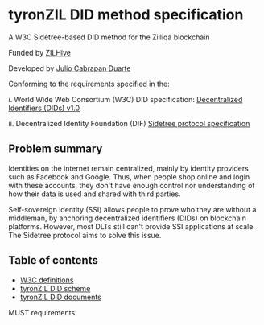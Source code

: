 # tyronZIL DID method specification

A W3C Sidetree-based DID method for the Zilliqa blockchain

Funded by [ZILHive](https://zilhive.org/)

Developed by [Julio Cabrapan Duarte](https://github.com/julio-cabdu)

Conforming to the requirements specified in the:

i. World Wide Web Consortium (W3C) DID specification: [Decentralized
Identifiers (DIDs) v1.0](https://w3c.github.io/did-core/)

ii. Decentralized Identity Foundation (DIF) [Sidetree protocol specification](https://identity.foundation/sidetree/spec/)

## Problem summary

Identities on the internet remain centralized, mainly by identity providers such
as Facebook and Google. Thus, when people shop online and login with these
accounts, they don't have enough control nor understanding of how their data
is used and shared with third parties.

Self-sovereign identity (SSI) allows people to prove who they are without a
middleman, by anchoring decentralized identifiers (DIDs) on blockchain
platforms. However, most DLTs still can't provide SSI applications at scale. The
Sidetree protocol aims to solve this issue.

## Table of contents

- [W3C definitions](./W3C-definitions.md)
- [tyronZIL DID scheme](./DID-scheme.md)
- [tyronZIL DID documents](./DID-document.md)

MUST requirements:
